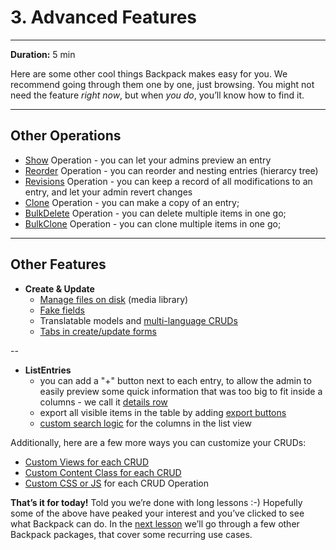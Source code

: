 # 3. Advanced Features

---

**Duration:** 5 min

Here are some other cool things Backpack makes easy for you. We recommend going through them one by one, just browsing. You might not need the feature _right now_, but when _you do_, you’ll know how to find it.

---

<a name="other-operations"></a>
## Other Operations
- [Show](/docs/{{version}}/crud-operation-show) Operation - you can let your admins preview an entry
- [Reorder](/docs/{{version}}/crud-operation-reorder) Operation - you can reorder and nesting entries (hierarcy tree)
- [Revisions](/docs/{{version}}/crud-operation-revisions) Operation - you can keep a record of all modifications to an entry, and let your admin revert changes
- [Clone](/docs/{{version}}/crud-operation-clone) Operation - you can make a copy of an entry;
- [BulkDelete](/docs/{{version}}/crud-operation-delete) Operation - you can delete multiple items in one go;
- [BulkClone](/docs/{{version}}/crud-operation-clone) Operation - you can clone multiple items in one go;

---

<a name="other-features"></a>
## Other Features
- **Create & Update**
    - [Manage files on disk](/docs/{{version}}/crud-how-to#use-the-media-library-file-manager) (media library)
    - [Fake fields](/docs/{{version}}/crud-fields#fake-fields-all-stored-as-json-in-the-database)
    - Translatable models and [multi-language CRUDs](/docs/{{version}}/crud-operation-update#translatable-models)
    - [Tabs in create/update forms](/docs/{{version}}/crud-fields#split-fields-into-tabs)

--

- **ListEntries**
    - you can add a "+" button next to each entry, to allow the admin to easily preview some quick information that was too big to fit inside a columns - we call it [details row](/docs/{{version}}/crud-operation-list-entries#details-row)
    - export all visible items in the table by adding [export buttons](/docs/{{version}}/crud-operation-list-entries#export-buttons)
    - [custom search logic](/docs/{{version}}/crud-columns#custom-search-logic) for the columns in the list view


Additionally, here are a few more ways you can customize your CRUDs:
- [Custom Views for each CRUD](/docs/{{version}}/crud-how-to#customize-views-for-each-crud-panel)
- [Custom Content Class for each CRUD](/docs/{{version}}/crud-how-to#resize-the-content-wrapper-for-an-operation)
- [Custom CSS or JS](/docs/{{version}}/crud-how-to#customize-css-and-js-for-default-crud-operations) for each CRUD Operation

**That’s it for today!** Told you we’re done with long lessons :-) Hopefully some of the above have peaked your interest and you’ve clicked to see what Backpack can do. In the [next lesson](/docs/{{version}}/getting-started-license-and-support) we’ll go through a few other Backpack packages, that cover some recurring use cases.
